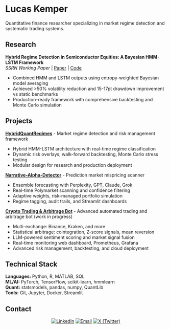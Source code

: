# Lucas Kemper

Quantitative finance researcher specializing in market regime detection and systematic trading systems.

## Research

**Hybrid Regime Detection in Semiconductor Equities: A Bayesian HMM-LSTM Framework**  
*SSRN Working Paper* | [Paper](https://papers.ssrn.com/sol3/papers.cfm?abstract_id=5366835) | [Code](https://github.com/lucaskemper/hybridquantregimes)

- Combined HMM and LSTM outputs using entropy-weighted Bayesian model averaging
- Achieved >50% volatility reduction and 15-17pt drawdown improvement vs static benchmarks
- Production-ready framework with comprehensive backtesting and Monte Carlo simulation

## Projects

**[HybridQuantRegimes](https://github.com/lucaskemper/hybridquantregimes)** - Market regime detection and risk management framework
- Hybrid HMM-LSTM architecture with real-time regime classification
- Dynamic risk overlays, walk-forward backtesting, Monte Carlo stress testing
- Modular design for research and production deployment

**[Narrative-Alpha-Detector](https://github.com/lucaskemper/narrative-alpha-public)** - Prediction market mispricing scanner
  - Ensemble forecasting with Perplexity, GPT, Claude, Grok  
  - Real-time Polymarket scanning and confidence filtering  
  - Adaptive weights, risk-managed portfolio simulation  
  - Regime tagging, audit trails, and Streamlit dashboards

**[Crypto Trading & Arbitrage Bot](https://github.com/lucaskemper/cryptotrading)** - Advanced automated trading and arbitrage bot (work in progress)
- Multi-exchange: Binance, Kraken, and more
- Statistical arbitrage: cointegration, Z-score signals, mean reversion
- LLM-powered sentiment scoring and market signal fusion
- Real-time monitoring web dashboard, Prometheus, Grafana
- Advanced risk management, backtesting, and cloud deployment

## Technical Stack

**Languages:** Python, R, MATLAB, SQL  
**ML/AI:** PyTorch, TensorFlow, scikit-learn, hmmlearn  
**Quant:** statsmodels, pandas, numpy, QuantLib  
**Tools:** Git, Jupyter, Docker, Streamlit

## Contact


<div align="center">

[![LinkedIn](https://img.shields.io/badge/LinkedIn-0077B5?style=for-the-badge&logo=linkedin&logoColor=white)](https://www.linkedin.com/in/lucaskemper/) 
[![Email](https://img.shields.io/badge/Email-D14836?style=for-the-badge&logo=gmail&logoColor=white)](mailto:lucas.kemper01@gmail.com)
[![X (Twitter)](https://img.shields.io/badge/X-1DA1F2?style=for-the-badge&logo=x&logoColor=white)](https://x.com/lucaskemperrr)

</div>
